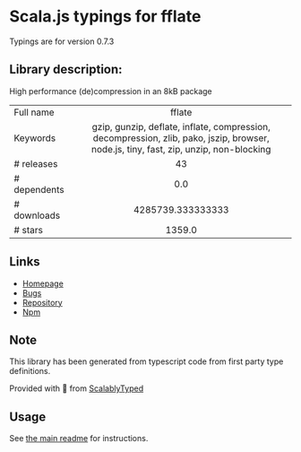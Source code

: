 
# Scala.js typings for fflate

Typings are for version 0.7.3

## Library description:
High performance (de)compression in an 8kB package

|                    |                 |
| ------------------ | :-------------: |
| Full name          | fflate |
| Keywords           | gzip, gunzip, deflate, inflate, compression, decompression, zlib, pako, jszip, browser, node.js, tiny, fast, zip, unzip, non-blocking |
| # releases         | 43 |
| # dependents       | 0.0 |
| # downloads        | 4285739.333333333 |
| # stars            | 1359.0 |

## Links
- [Homepage](https://101arrowz.github.io/fflate)
- [Bugs](https://github.com/101arrowz/fflate/issues)
- [Repository](https://github.com/101arrowz/fflate)
- [Npm](https://www.npmjs.com/package/fflate)
    


## Note
This library has been generated from typescript code from first party type definitions.

Provided with :purple_heart: from [ScalablyTyped](https://github.com/oyvindberg/ScalablyTyped)

## Usage
See [the main readme](../../readme.md) for instructions.


